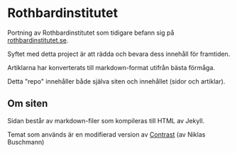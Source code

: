 # Rothbardinstitutet

Portning av Rothbardinstitutet som tidigare befann sig på [rothbardinstitutet.se](rothbardinstitutet.se).

Syftet med detta project är att rädda och bevara dess innehåll för framtiden.

Artiklarna har konverterats till markdown-format utifrån bästa förmåga.

Detta "repo" innehåller både själva siten och innehållet (sidor och artiklar).

## Om siten

Sidan består av markdown-filer som kompileras till HTML av Jekyll. 

Temat som används är en modifierad version av [Contrast](https://github.com/niklasbuschmann/Contrast) (av Niklas Buschmann)